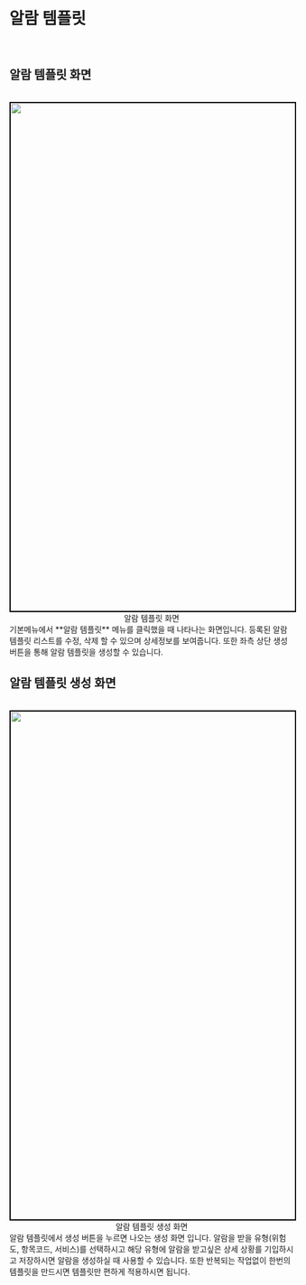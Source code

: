 # 알람 템플릿

<br>

## 알람 템플릿 화면

<br>

<center>
    <img
        src="/assets/images/알람 템플릿2.png"
        width="1600"
        height="900"
        style="border: 2px solid black;"
    />
    <figcaption>알람 템플릿 화면</figcaption>
</center>
기본메뉴에서 **알람 템플릿** 메뉴를 클릭했을 때 나타나는 화면입니다.
등록된 알람 템플릿 리스트를 수정, 삭제 할 수 있으며 상세정보를 보여줍니다.
또한 좌측 상단 생성버튼을 통해 알람 템플릿을 생성할 수 있습니다.

## 알람 템플릿 생성 화면

<br>
<center>
    <img
        src="/assets/images/알람 템플릿1.png"
        width="1600"
        height="900"
        style="border: 2px solid black;"
    />
    <figcaption>알람 템플릿 생성 화면</figcaption>
</center>
알람 템플릿에서 생성 버튼을 누르면 나오는 생성 화면 입니다.
알람을 받을 유형(위험도, 항목코드, 서비스)를 선택하시고 해당 유형에 알람을 받고싶은 상세 상황를 기입하시고 저장하시면 알람을 생성하실 때 사용할 수 있습니다.
또한 반복되는 작업없이 한번의 템플릿을 만드시면 템플릿만 편하게 적용하시면 됩니다.
